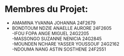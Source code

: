 # Membres du Projet:
- AMAMINA YVANNA JOHANNA 24F2679  
- BONDTOUM NDZIE ANAELLE AURORE 24F2605  
-IFOU FOPA ANGE MIGUEL 24G2205  
-MASSONGO SUZANNE NENICIA 24G2845  
-MOUNDEN NCHARE YASSER YOUSSOUF 24G2162  
-NDOUMA NANG ASTIN SOSTHENE 24F2551


